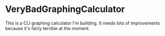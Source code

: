 # VeryBadGraphingCalculator
This is a CLI graphing calculator I'm building. It needs lots of improvements because it's fairly terrible at the moment.
